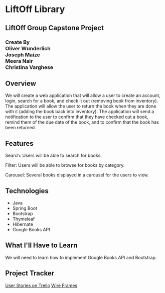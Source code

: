 # LiftOff Library 
## LiftOff Group Capstone Project 
### Create By <br>Oliver Wunderlich <br>Joseph Maize <br>Meera Nair <br>Christina Varghese

## Overview
We will create a web application that will allow a user to create an account, login, search for a book, and check it out (removing book from inventory). The application will allow the user to return the book when they are done with it (adding the book back into inventory). The application will send a notification to the user to confirm that they have checked out a book, remind them of the due date of the book, and to confirm that the book has been returned. 

## Features

Search: Users will be able to search for books.

Filter: Users will be able to browse for books by category.

Carousel: Several books displayed in a carousel for the users to view.

## Technologies
* Java
* Spring Boot
* Bootstrap
* Thymeleaf
* Hibernate
* Google Books API

## What I'll Have to Learn
We will need to learn how to implement Google Books API and Bootstrap.

## Project Tracker
[User Stories on Trello](https://trello.com/b/BSdWDdNq/liftoff)
[Wire Frames](https://miro.com/app/board/o9J_l3L3mmw=/?track=true&utm_source=notification&utm_medium=email&utm_campaign=approve-request&utm_content=go-to-miro)

